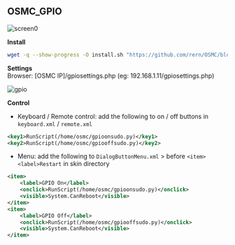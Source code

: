 OSMC_GPIO
---

![screen0](https://github.com/rern/Assets/blob/master/OSMC_GPIO/kodigpio.jpg)  

**Install**
```sh
wget -q --show-progress -O install.sh "https://github.com/rern/OSMC/blob/master/OSMC_GPIO/install.sh?raw=1"; chmod +x install.sh; ./install.sh
```

**Settings**  
Browser: [OSMC IP]/gpiosettings.php (eg: 192.168.1.11/gpiosettings.php)  

![gpio](https://github.com/rern/Assets/blob/master/OSMC_GPIO/gpio.jpg)  

**Control**  
- Keyboard / Remote control: add the following to on / off buttons in `keyboard.xml` / `remote.xml`  
```xml
<key1>RunScript(/home/osmc/gpioonsudo.py)</key1>
<key2>RunScript(/home/osmc/gpiooffsudo.py)</key2>
```

- Menu: add the following to `DialogButtonMenu.xml` > before `<item><label>Restart`  in skin directory  
```xml
<item>
	<label>GPIO On</label>
	<onclick>RunScript(/home/osmc/gpioonsudo.py)</onclick>
	<visible>System.CanReboot</visible>
</item>
<item>
	<label>GPIO Off</label>
	<onclick>RunScript(/home/osmc/gpiooffsudo.py)</onclick>
	<visible>System.CanReboot</visible>
</item>
```
